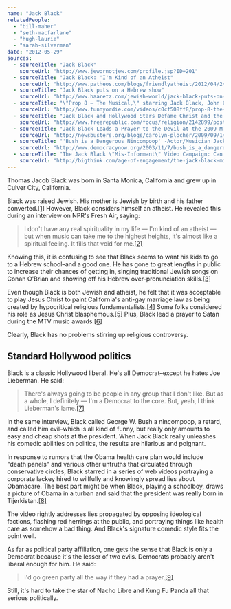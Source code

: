 ```yaml
---
name: "Jack Black"
relatedPeople:
  - "bill-maher"
  - "seth-macfarlane"
  - "hugh-laurie"
  - "sarah-silverman"
date: "2012-05-29"
sources:
  - sourceTitle: "Jack Black"
    sourceUrl: "http://www.jewornotjew.com/profile.jsp?ID=201"
  - sourceTitle: "Jack Black: 'I'm Kind of an Atheist"
    sourceUrl: "http://www.patheos.com/blogs/friendlyatheist/2012/04/24/jack-black-im-kind-of-an-atheist/"
  - sourceTitle: "Jack Black puts on a Hebrew show"
    sourceUrl: "http://www.haaretz.com/jewish-world/jack-black-puts-on-a-hebrew-show-1.427504"
  - sourceTitle: "\"Prop 8 – The Musical,\" starring Jack Black, John C. Reilly and many more…"
    sourceUrl: "http://www.funnyordie.com/videos/c0cf508ff8/prop-8-the-musical-starring-jack-black-john-c-reilly-and-many-more-from-fod-team-jack-black-craig-robinson-john-c-reilly-and-rashida-jones"
  - sourceTitle: "Jack Black and Hollywood Stars Defame Christ and the Bible; Apology Demanded"
    sourceUrl: "http://www.freerepublic.com/focus/religion/2142899/posts"
  - sourceTitle: "Jack Black Leads a Prayer to the Devil at the 2009 MTV Awards"
    sourceUrl: "http://newsbusters.org/blogs/carolyn-plocher/2009/09/14/jack-black-leads-prayer-devil-2009-mtv-awards"
  - sourceTitle: "'Bush is a Dangerous Nincompoop' -Actor/Musician Jack Black on the War on Terror, the Democrats and the Rockefeller Drug Laws"
    sourceUrl: "http://www.democracynow.org/2003/11/7/bush_is_a_dangerous_nincompoop_actor"
  - sourceTitle: "The Jack Black \"Mis-Informant\" Video Campaign: Can It Counter False Rumors about Heath Care?"
    sourceUrl: "http://bigthink.com/age-of-engagement/the-jack-black-mis-informant-video-campaign-can-it-counter-false-rumors-about-health-care"
---
```


Thomas Jacob Black was born in Santa Monica, California and grew up in Culver City, California.

Black was raised Jewish. His mother is Jewish by birth and his father converted.<a class="source-citation" href="#http://www.jewornotjew.com/profile.jsp?ID=201" title="Jack Black">[1]</a> However, Black considers himself an atheist. He revealed this during an interview on NPR's Fresh Air, saying:

>I don't have any real spirituality in my life — I'm kind of an atheist — but when music can take me to the highest heights, it's almost like a spiritual feeling. It fills that void for me.<a class="source-citation" href="#http://www.patheos.com/blogs/friendlyatheist/2012/04/24/jack-black-im-kind-of-an-atheist/" title="Jack Black: &apos;I&apos;m Kind of an Atheist">[2]</a>

Knowing this, it is confusing to see that Black seems to want his kids to go to a Hebrew school–and a good one. He has gone to great lengths in public to increase their chances of getting in, singing traditional Jewish songs on Conan O'Brian and showing off his Hebrew over-pronunciation skills.<a class="source-citation" href="#http://www.haaretz.com/jewish-world/jack-black-puts-on-a-hebrew-show-1.427504" title="Jack Black puts on a Hebrew show">[3]</a>

Even though Black is both Jewish and atheist, he felt that it was acceptable to play Jesus Christ to paint California's anti-gay marriage law as being created by hypocritical religious fundamentalists.<a class="source-citation" href="#http://www.funnyordie.com/videos/c0cf508ff8/prop-8-the-musical-starring-jack-black-john-c-reilly-and-many-more-from-fod-team-jack-black-craig-robinson-john-c-reilly-and-rashida-jones" title="&quot;Prop 8 – The Musical,&quot; starring Jack Black, John C. Reilly and many more…">[4]</a> Some folks considered his role as Jesus Christ blasphemous.<a class="source-citation" href="#http://www.freerepublic.com/focus/religion/2142899/posts" title="Jack Black and Hollywood Stars Defame Christ and the Bible; Apology Demanded">[5]</a> Plus, Black lead a prayer to Satan during the MTV music awards.<a class="source-citation" href="#http://newsbusters.org/blogs/carolyn-plocher/2009/09/14/jack-black-leads-prayer-devil-2009-mtv-awards" title="Jack Black Leads a Prayer to the Devil at the 2009 MTV Awards">[6]</a>

Clearly, Black has no problems stirring up religious controversy.


## Standard Hollywood politics

Black is a classic Hollywood liberal. He's all Democrat–except he hates Joe Lieberman. He said:

>There's always going to be people in any group that I don't like. But as a whole, I definitely — I'm a Democrat to the core. But, yeah, I think Lieberman's lame.<a class="source-citation" href="#http://www.democracynow.org/2003/11/7/bush_is_a_dangerous_nincompoop_actor" title="&apos;Bush is a Dangerous Nincompoop&apos; -Actor/Musician Jack Black on the War on Terror, the Democrats and the Rockefeller Drug Laws">[7]</a>

In the same interview, Black called George W. Bush a nincompoop, a retard, and called him evil–which is all kind of funny, but really only amounts to easy and cheap shots at the president. When Jack Black really unleashes his comedic abilities on politics, the results are hilarious and poignant.

In response to rumors that the Obama health care plan would include "death panels" and various other untruths that circulated through conservative circles, Black starred in a series of web videos portraying a corporate lackey hired to willfully and knowingly spread lies about Obamacare. The best part might be when Black, playing a schoolboy, draws a picture of Obama in a turban and said that the president was really born in Tijerkistan.<a class="source-citation" href="#http://bigthink.com/age-of-engagement/the-jack-black-mis-informant-video-campaign-can-it-counter-false-rumors-about-health-care" title="The Jack Black &quot;Mis-Informant&quot; Video Campaign: Can It Counter False Rumors about Heath Care?">[8]</a>

The video rightly addresses lies propagated by opposing ideological factions, flashing red herrings at the public, and portraying things like health care as somehow a bad thing. And Black's signature comedic style fits the point well.

As far as political party affiliation, one gets the sense that Black is only a Democrat because it's the lesser of two evils. Democrats probably aren't liberal enough for him. He said:

>I'd go green party all the way if they had a prayer.<a class="source-citation" href="#http://www.democracynow.org/2003/11/7/bush_is_a_dangerous_nincompoop_actor" title="&apos;Bush is a Dangerous Nincompoop&apos; -Actor/Musician Jack Black on the War on Terror, the Democrats and the Rockefeller Drug Laws">[9]</a>

Still, it's hard to take the star of Nacho Libre and Kung Fu Panda all that serious politically.